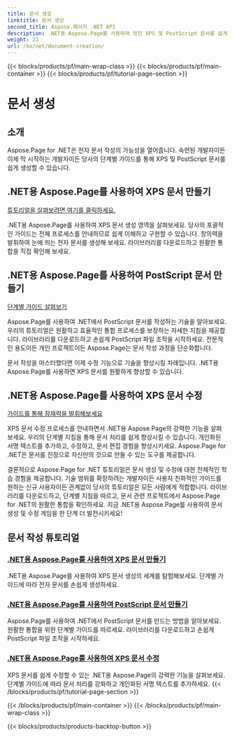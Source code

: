 ```yaml
---
title: 문서 생성
linktitle: 문서 생성
second_title: Aspose.페이지 .NET API
description: .NET용 Aspose.Page를 사용하여 멋진 XPS 및 PostScript 문서를 쉽게 만들 수 있습니다. 원활한 통합을 위한 문서 생성 및 수정 튜토리얼을 살펴보세요.
weight: 23
url: /ko/net/document-creation/
---
```


{{< blocks/products/pf/main-wrap-class >}}
{{< blocks/products/pf/main-container >}}
{{< blocks/products/pf/tutorial-page-section >}}

# 문서 생성

## 소개

Aspose.Page for .NET은 전자 문서 작성의 가능성을 열어줍니다. 숙련된 개발자이든 이제 막 시작하는 개발자이든 당사의 단계별 가이드를 통해 XPS 및 PostScript 문서를 쉽게 생성할 수 있습니다.

## .NET용 Aspose.Page를 사용하여 XPS 문서 만들기
[튜토리얼을 살펴보려면 여기를 클릭하세요.](./create-xps-document/)

.NET용 Aspose.Page를 사용하여 XPS 문서 생성 영역을 살펴보세요. 당사의 포괄적인 가이드는 전체 프로세스를 안내하므로 쉽게 이해하고 구현할 수 있습니다. 창의력을 발휘하여 눈에 띄는 전자 문서를 생성해 보세요. 라이브러리를 다운로드하고 원활한 통합을 직접 확인해 보세요.

## .NET용 Aspose.Page를 사용하여 PostScript 문서 만들기
[단계별 가이드 살펴보기](./create-postscript-document/)

Aspose.Page를 사용하여 .NET에서 PostScript 문서를 작성하는 기술을 알아보세요. 우리의 튜토리얼은 원활하고 효율적인 통합 프로세스를 보장하는 자세한 지침을 제공합니다. 라이브러리를 다운로드하고 손쉽게 PostScript 파일 조작을 시작하세요. 전문적인 용도이든 개인 프로젝트이든 Aspose.Page는 문서 작성 과정을 단순화합니다.

문서 작성을 마스터했다면 이제 수정 기능으로 기술을 향상시킬 차례입니다. .NET용 Aspose.Page를 사용하면 XPS 문서를 원활하게 향상할 수 있습니다.

## .NET용 Aspose.Page를 사용하여 XPS 문서 수정
[가이드를 통해 잠재력을 발휘해보세요](./modify-xps-document/)

XPS 문서 수정 프로세스를 안내하면서 .NET용 Aspose.Page의 강력한 기능을 살펴보세요. 우리의 단계별 지침을 통해 문서 처리를 쉽게 향상시킬 수 있습니다. 개인화된 서명 텍스트를 추가하고, 수정하고, 문서 편집 경험을 향상시키세요. Aspose.Page for .NET은 문서를 진정으로 자신만의 것으로 만들 수 있는 도구를 제공합니다.

결론적으로 Aspose.Page for .NET 튜토리얼은 문서 생성 및 수정에 대한 전체적인 학습 경험을 제공합니다. 기술 범위를 확장하려는 개발자이든 사용자 친화적인 가이드를 원하는 신규 사용자이든 관계없이 당사의 튜토리얼은 모든 사람에게 적합합니다. 라이브러리를 다운로드하고, 단계별 지침을 따르고, 문서 관련 프로젝트에서 Aspose.Page for .NET의 원활한 통합을 확인하세요. 지금 .NET용 Aspose.Page를 사용하여 문서 생성 및 수정 게임을 한 단계 더 발전시키세요!
## 문서 작성 튜토리얼
### [.NET용 Aspose.Page를 사용하여 XPS 문서 만들기](./create-xps-document/)
.NET용 Aspose.Page를 사용하여 XPS 문서 생성의 세계를 탐험해보세요. 단계별 가이드에 따라 전자 문서를 손쉽게 생성하세요.
### [.NET용 Aspose.Page를 사용하여 PostScript 문서 만들기](./create-postscript-document/)
Aspose.Page를 사용하여 .NET에서 PostScript 문서를 만드는 방법을 알아보세요. 원활한 통합을 위한 단계별 가이드를 따르세요. 라이브러리를 다운로드하고 손쉽게 PostScript 파일 조작을 시작하세요.
### [.NET용 Aspose.Page를 사용하여 XPS 문서 수정](./modify-xps-document/)
XPS 문서를 쉽게 수정할 수 있는 .NET용 Aspose.Page의 강력한 기능을 살펴보세요. 단계별 가이드에 따라 문서 처리를 강화하고 개인화된 서명 텍스트를 추가하세요.
{{< /blocks/products/pf/tutorial-page-section >}}

{{< /blocks/products/pf/main-container >}}
{{< /blocks/products/pf/main-wrap-class >}}

{{< blocks/products/products-backtop-button >}}
